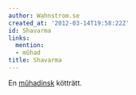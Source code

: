 ```yaml
---
author: Wahnstrom.se
created_at: '2012-03-14T19:58:22Z'
id: Shavarma
links:
  mention:
  - mûhad
title: Shavarma
---
```


En [mûhadinsk] kötträtt.

  [mûhadinsk]: mûhad